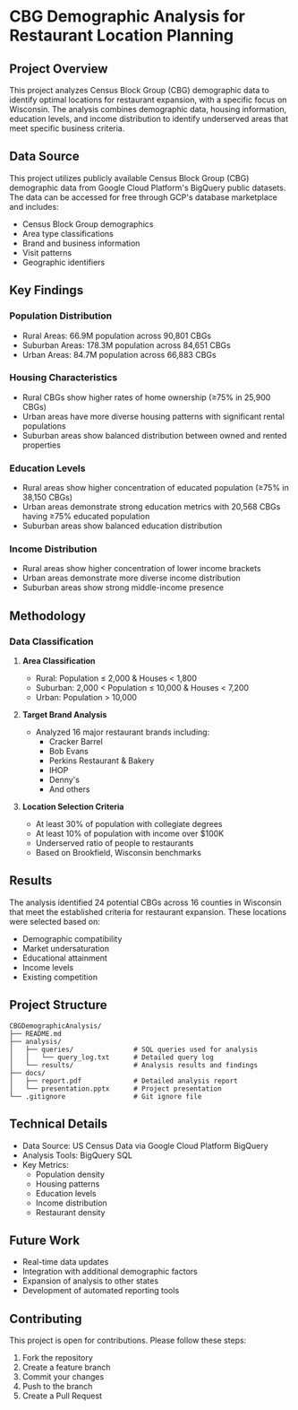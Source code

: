 # CBG Demographic Analysis for Restaurant Location Planning

## Project Overview
This project analyzes Census Block Group (CBG) demographic data to identify optimal locations for restaurant expansion, with a specific focus on Wisconsin. The analysis combines demographic data, housing information, education levels, and income distribution to identify underserved areas that meet specific business criteria.

## Data Source
This project utilizes publicly available Census Block Group (CBG) demographic data from Google Cloud Platform's BigQuery public datasets. The data can be accessed for free through GCP's database marketplace and includes:
- Census Block Group demographics
- Area type classifications
- Brand and business information
- Visit patterns
- Geographic identifiers

## Key Findings

### Population Distribution
- Rural Areas: 66.9M population across 90,801 CBGs
- Suburban Areas: 178.3M population across 84,651 CBGs
- Urban Areas: 84.7M population across 66,883 CBGs

### Housing Characteristics
- Rural CBGs show higher rates of home ownership (≥75% in 25,900 CBGs)
- Urban areas have more diverse housing patterns with significant rental populations
- Suburban areas show balanced distribution between owned and rented properties

### Education Levels
- Rural areas show higher concentration of educated population (≥75% in 38,150 CBGs)
- Urban areas demonstrate strong education metrics with 20,568 CBGs having ≥75% educated population
- Suburban areas show balanced education distribution

### Income Distribution
- Rural areas show higher concentration of lower income brackets
- Urban areas demonstrate more diverse income distribution
- Suburban areas show strong middle-income presence

## Methodology

### Data Classification
1. **Area Classification**
   - Rural: Population ≤ 2,000 & Houses < 1,800
   - Suburban: 2,000 < Population ≤ 10,000 & Houses < 7,200
   - Urban: Population > 10,000

2. **Target Brand Analysis**
   - Analyzed 16 major restaurant brands including:
     - Cracker Barrel
     - Bob Evans
     - Perkins Restaurant & Bakery
     - IHOP
     - Denny's
     - And others

3. **Location Selection Criteria**
   - At least 30% of population with collegiate degrees
   - At least 10% of population with income over $100K
   - Underserved ratio of people to restaurants
   - Based on Brookfield, Wisconsin benchmarks

## Results
The analysis identified 24 potential CBGs across 16 counties in Wisconsin that meet the established criteria for restaurant expansion. These locations were selected based on:
- Demographic compatibility
- Market undersaturation
- Educational attainment
- Income levels
- Existing competition

## Project Structure
```
CBGDemographicAnalysis/
├── README.md
├── analysis/
│   ├── queries/               # SQL queries used for analysis
│   │   └── query_log.txt      # Detailed query log
│   └── results/               # Analysis results and findings
├── docs/
│   ├── report.pdf             # Detailed analysis report
│   └── presentation.pptx      # Project presentation
└── .gitignore                 # Git ignore file
```

## Technical Details
- Data Source: US Census Data via Google Cloud Platform BigQuery
- Analysis Tools: BigQuery SQL
- Key Metrics:
  - Population density
  - Housing patterns
  - Education levels
  - Income distribution
  - Restaurant density

## Future Work
- Real-time data updates
- Integration with additional demographic factors
- Expansion of analysis to other states
- Development of automated reporting tools

## Contributing
This project is open for contributions. Please follow these steps:
1. Fork the repository
2. Create a feature branch
3. Commit your changes
4. Push to the branch
5. Create a Pull Request 